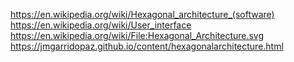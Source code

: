 https://en.wikipedia.org/wiki/Hexagonal_architecture_(software)
https://en.wikipedia.org/wiki/User_interface
https://en.wikipedia.org/wiki/File:Hexagonal_Architecture.svg
https://jmgarridopaz.github.io/content/hexagonalarchitecture.html